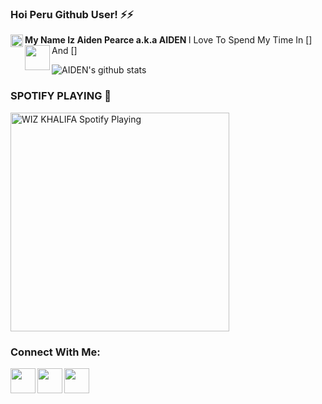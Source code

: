 ### Hoi Peru Github User! ⚡⚡

<b> My Name Iz Aiden Pearce a.k.a AIDEN </b>
I Love To Spend My Time In [<img align="left" src="https://cdn.jsdelivr.net/npm/simple-icons@3.5.0/icons/telegram.svg" width="20px" />] And [<img align="left" src ="https://cdn.jsdelivr.net/npm/simple-icons@3.5.0/icons/github.svg" width="40px" />]

![AIDEN's github stats](https://github-readme-stats.vercel.app/api?username=Aid-3n&show_icons=true&title_color=000000&icon_color=00FFFF&text_color=800000&bg_color=808080)


### SPOTIFY PLAYING 🎵

<img src="https://now-playing-codestackr.vercel.app/api/spotify-playing" alt="WIZ KHALIFA Spotify Playing" width="350" />

### Connect With Me:

[<img align="left" src="https://cdn.jsdelivr.net/npm/simple-icons@3.5.0/icons/telegram.svg" width="40px" />](https://tx.me/AID_3N)
[<img align="left" src ="https://cdn.jsdelivr.net/npm/simple-icons@3.5.0/icons/gmail.svg" width="40px" />](jasontg889@gmail.com)
[<img align="left" src ="https://cdn.jsdelivr.net/npm/simple-icons@3.5.0/icons/github.svg" width="40px" />](https://github.com/Aid-3n)
